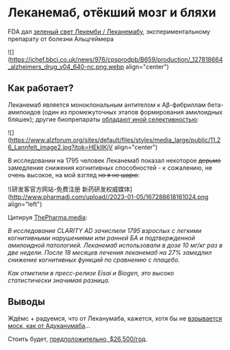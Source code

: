 # Леканемаб, отёкший мозг и бляхи

FDA дал [зеленый свет Лекемби / Леканемабу](https://www.theguardian.com/us-news/2023/jan/06/fda-approves-breakthrough-alzheimers-drug-lecanemab), экспериментальному препарату от болезни Альцгеймера

![](https://ichef.bbci.co.uk/news/976/cpsprodpb/B659/production/_127818664_alzheimers_drug_v04_640-nc.png.webp align="center")

## Как работает?

Леканемаб является моноклональным антителом к Aβ-фибриллам бета-амилоидов (один из промежуточных этапов формирования амилоидных бляшек); другие биопрепараты [обладают иной селективностью](https://www.alzforum.org/sites/default/files/styles/media_large/public/11.26_Lannfelt_image2.jpg?itok=HEklIKjV):

![](https://www.alzforum.org/sites/default/files/styles/media_large/public/11.26_Lannfelt_image2.jpg?itok=HEklIKjV align="center")

В исследовании на 1795 человек Леканемаб показал некоторое <s>дерьмо</s> замедление снижения когнитивных способностей - к сожалению, не очень высокое, на мой взгляд <s>но я не шарю</s>:

![研发客官方网站-免费注册 新药研发权威媒体](http://www.pharmadj.com/upload//2023-01-05/167288618161024.png align="left")

Цитируя [ThePharma.media](https://thepharma.media/news/31019-eksperimentalnyi-preparat-ot-bolezni-alcgeimera-podtverdil-effektivnost-v-opornom-ispytanii-08122022):

*В исследование CLARITY AD зачислили 1795 взрослых с легкими когнитивными нарушениями или ранней БА и подтвержденной амилоидной патологией. Леканемаб использовали в дозе 10 мг/кг раз в две недели. После 18 месяцев лечения леканемаб на 27% замедлил снижение когнитивных функций по сравнению с плацебо.* 

*Как отметили в пресс-релизе Eisai и Biogen, это высоко статистически значимая разница.*

## Выводы

Ждёмс + радуемся, что от Леканумаба, кажется, хотя бы не [взрывается моск, как от Адуканумаба](https://www.biospace.com/article/study-biogen-s-aduhelm-caused-brain-swelling-in-over-one-third-of-patients/)...

Стоить будет, [предположительно, $26,500/год](https://www.prnewswire.com/news-releases/eisais-approach-to-us-pricing-for-leqembi-lecanemab-a-treatment-for-early-alzheimers-disease-sets-forth-our-concept-of-societal-value-of-medicine-in-relation-to-price-of-medicine-301715694.html).
